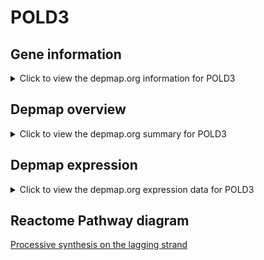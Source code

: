 <h1>POLD3</h1>

<h2>Gene information</h2>
<details>
  <summary>Click to view the depmap.org information for POLD3</summary>
  <iframe src="https://depmap.org/portal/gene/POLD3?tab=about" style="border:none;width:100%;height:800px"></iframe>
</details>

<h2>Depmap overview</h2>
<details>
  <summary>Click to view the depmap.org summary for POLD3</summary>
  <iframe src="https://depmap.org/portal/gene/POLD3?tab=overview" style="border:none;width:100%;height:800px"></iframe>
</details>

<h2>Depmap expression</h2>
<details>
  <summary>Click to view the depmap.org expression data for POLD3</summary>
  <iframe src="https://depmap.org/portal/gene/POLD3?tab=characterization" style="border:none;width:100%;height:800px"></iframe>
</details>



<h2>Reactome Pathway diagram</h2>
<a href="https://reactome.org/PathwayBrowser/#/R-HSA-69183" target="_BLANK">Processive synthesis on the lagging strand</a>



